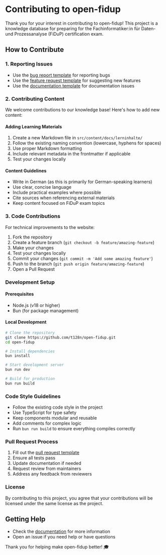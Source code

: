 # Contributing to open-fidup

Thank you for your interest in contributing to open-fidup! This project is a knowledge database for preparing for the Fachinformatiker:in für Daten- und Prozessanalyse (FiDuP) certification exam.

## How to Contribute

### 1. Reporting Issues
- Use the [bug report template](.github/ISSUE_TEMPLATE/bug-report.md) for reporting bugs
- Use the [feature request template](.github/ISSUE_TEMPLATE/feature-request.md) for suggesting new features
- Use the [documentation template](.github/ISSUE_TEMPLATE/documentation.md) for documentation issues

### 2. Contributing Content
We welcome contributions to our knowledge base! Here's how to add new content:

#### Adding Learning Materials
1. Create a new Markdown file in `src/content/docs/lerninhalte/`
2. Follow the existing naming convention (lowercase, hyphens for spaces)
3. Use proper Markdown formatting
4. Include relevant metadata in the frontmatter if applicable
5. Test your changes locally

#### Content Guidelines
- Write in German (as this is primarily for German-speaking learners)
- Use clear, concise language
- Include practical examples where possible
- Cite sources when referencing external materials
- Keep content focused on FiDuP exam topics

### 3. Code Contributions
For technical improvements to the website:

1. Fork the repository
2. Create a feature branch (`git checkout -b feature/amazing-feature`)
3. Make your changes
4. Test your changes locally
5. Commit your changes (`git commit -m 'Add some amazing feature'`)
6. Push to the branch (`git push origin feature/amazing-feature`)
7. Open a Pull Request

### Development Setup

#### Prerequisites
- Node.js (v18 or higher)
- Bun (for package management)

#### Local Development
```bash
# Clone the repository
git clone https://github.com/t128n/open-fidup.git
cd open-fidup

# Install dependencies
bun install

# Start development server
bun run dev

# Build for production
bun run build
```

### Code Style Guidelines
- Follow the existing code style in the project
- Use TypeScript for type safety
- Keep components modular and reusable
- Add comments for complex logic
- Run `bun run build` to ensure everything compiles correctly

### Pull Request Process
1. Fill out the [pull request template](.github/PULL_REQUEST_TEMPLATE.md)
2. Ensure all tests pass
3. Update documentation if needed
4. Request review from maintainers
5. Address any feedback from reviewers

### License
By contributing to this project, you agree that your contributions will be licensed under the same license as the project.

## Getting Help
- Check the [documentation](https://t128n.github.io/open-fidup) for more information
- Open an issue if you need help or have questions

Thank you for helping make open-fidup better! 🎓